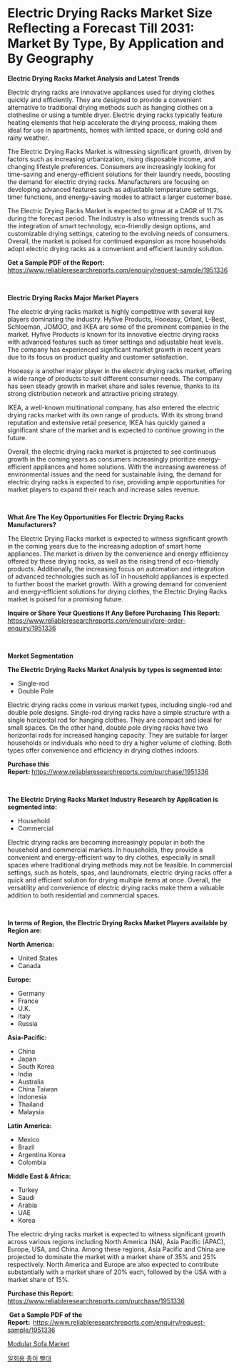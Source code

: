 <p><h1>Electric Drying Racks Market Size Reflecting a Forecast Till 2031: Market By Type, By Application and By Geography</h1></p><p><strong>Electric Drying Racks Market Analysis and Latest Trends</strong></p>
<p><p>Electric drying racks are innovative appliances used for drying clothes quickly and efficiently. They are designed to provide a convenient alternative to traditional drying methods such as hanging clothes on a clothesline or using a tumble dryer. Electric drying racks typically feature heating elements that help accelerate the drying process, making them ideal for use in apartments, homes with limited space, or during cold and rainy weather.</p><p>The Electric Drying Racks Market is witnessing significant growth, driven by factors such as increasing urbanization, rising disposable income, and changing lifestyle preferences. Consumers are increasingly looking for time-saving and energy-efficient solutions for their laundry needs, boosting the demand for electric drying racks. Manufacturers are focusing on developing advanced features such as adjustable temperature settings, timer functions, and energy-saving modes to attract a larger customer base.</p><p>The Electric Drying Racks Market is expected to grow at a CAGR of 11.7% during the forecast period. The industry is also witnessing trends such as the integration of smart technology, eco-friendly design options, and customizable drying settings, catering to the evolving needs of consumers. Overall, the market is poised for continued expansion as more households adopt electric drying racks as a convenient and efficient laundry solution.</p></p>
<p><strong>Get a Sample PDF of the Report:&nbsp;</strong> <a href="https://www.reliableresearchreports.com/enquiry/request-sample/1951336">https://www.reliableresearchreports.com/enquiry/request-sample/1951336</a></p>
<p>&nbsp;</p>
<p><strong>Electric Drying Racks Major Market Players</strong></p>
<p><p>The electric drying racks market is highly competitive with several key players dominating the industry. Hyfive Products, Hooeasy, Orlant, L-Best, Schloeman, JOMOO, and IKEA are some of the prominent companies in the market. Hyfive Products is known for its innovative electric drying racks with advanced features such as timer settings and adjustable heat levels. The company has experienced significant market growth in recent years due to its focus on product quality and customer satisfaction.</p><p>Hooeasy is another major player in the electric drying racks market, offering a wide range of products to suit different consumer needs. The company has seen steady growth in market share and sales revenue, thanks to its strong distribution network and attractive pricing strategy.</p><p>IKEA, a well-known multinational company, has also entered the electric drying racks market with its own range of products. With its strong brand reputation and extensive retail presence, IKEA has quickly gained a significant share of the market and is expected to continue growing in the future.</p><p>Overall, the electric drying racks market is projected to see continuous growth in the coming years as consumers increasingly prioritize energy-efficient appliances and home solutions. With the increasing awareness of environmental issues and the need for sustainable living, the demand for electric drying racks is expected to rise, providing ample opportunities for market players to expand their reach and increase sales revenue.</p></p>
<p>&nbsp;</p>
<p><strong>What Are The Key Opportunities For Electric Drying Racks Manufacturers?</strong></p>
<p><p>The Electric Drying Racks market is expected to witness significant growth in the coming years due to the increasing adoption of smart home appliances. The market is driven by the convenience and energy efficiency offered by these drying racks, as well as the rising trend of eco-friendly products. Additionally, the increasing focus on automation and integration of advanced technologies such as IoT in household appliances is expected to further boost the market growth. With a growing demand for convenient and energy-efficient solutions for drying clothes, the Electric Drying Racks market is poised for a promising future.</p></p>
<p><strong>Inquire or Share Your Questions If Any Before Purchasing This Report:</strong> <a href="https://www.reliableresearchreports.com/enquiry/pre-order-enquiry/1951336">https://www.reliableresearchreports.com/enquiry/pre-order-enquiry/1951336</a></p>
<p>&nbsp;</p>
<p><strong>Market Segmentation</strong></p>
<p><strong>The Electric Drying Racks Market Analysis by types is segmented into:</strong></p>
<p><ul><li>Single-rod</li><li>Double Pole</li></ul></p>
<p><p>Electric drying racks come in various market types, including single-rod and double pole designs. Single-rod drying racks have a simple structure with a single horizontal rod for hanging clothes. They are compact and ideal for small spaces. On the other hand, double pole drying racks have two horizontal rods for increased hanging capacity. They are suitable for larger households or individuals who need to dry a higher volume of clothing. Both types offer convenience and efficiency in drying clothes indoors.</p></p>
<p><strong>Purchase this Report:&nbsp;</strong><a href="https://www.reliableresearchreports.com/purchase/1951336">https://www.reliableresearchreports.com/purchase/1951336</a></p>
<p>&nbsp;</p>
<p><strong>The Electric Drying Racks Market Industry Research by Application is segmented into:</strong></p>
<p><ul><li>Household</li><li>Commercial</li></ul></p>
<p><p>Electric drying racks are becoming increasingly popular in both the household and commercial markets. In households, they provide a convenient and energy-efficient way to dry clothes, especially in small spaces where traditional drying methods may not be feasible. In commercial settings, such as hotels, spas, and laundromats, electric drying racks offer a quick and efficient solution for drying multiple items at once. Overall, the versatility and convenience of electric drying racks make them a valuable addition to both residential and commercial spaces.</p></p>
<p>&nbsp;</p>
<p><strong>In terms of Region, the Electric Drying Racks Market Players available by Region are:</strong></p>
<p>
    <p> <strong> North America: </strong>
        <ul>
            <li>United States</li>
            <li>Canada</li>
        </ul>
        </p> 
    <p> <strong> Europe: </strong>
        <ul>
            <li>Germany</li>
            <li>France</li>
            <li>U.K.</li>
            <li>Italy</li>
            <li>Russia</li>
        </ul>
        </p> 
    <p> <strong> Asia-Pacific: </strong>
        <ul>
            <li>China</li>
            <li>Japan</li>
            <li>South Korea</li>
            <li>India</li>
            <li>Australia</li>
            <li>China Taiwan</li>
            <li>Indonesia</li>
            <li>Thailand</li>
            <li>Malaysia</li>
        </ul>
        </p> 
    <p> <strong> Latin America: </strong>
        <ul>
            <li>Mexico</li>
            <li>Brazil</li>
            <li>Argentina Korea</li>
            <li>Colombia</li>
        </ul>
        </p> 
    <p> <strong> Middle East & Africa: </strong>
        <ul>
            <li>Turkey</li>
            <li>Saudi</li>
            <li>Arabia</li>
            <li>UAE</li>
            <li>Korea</li>
        </ul>
    </p>
    </p>
<p><p>The electric drying racks market is expected to witness significant growth across various regions including North America (NA), Asia Pacific (APAC), Europe, USA, and China. Among these regions, Asia Pacific and China are projected to dominate the market with a market share of 35% and 25% respectively. North America and Europe are also expected to contribute substantially with a market share of 20% each, followed by the USA with a market share of 15%.</p></p>
<p><strong>Purchase this Report: </strong><a href="https://www.reliableresearchreports.com/purchase/1951336">https://www.reliableresearchreports.com/purchase/1951336</a></p>
<p>&nbsp;<strong>Get a Sample PDF of the Report:&nbsp;&nbsp;</strong><a href="https://www.reliableresearchreports.com/enquiry/request-sample/1951336">https://www.reliableresearchreports.com/enquiry/request-sample/1951336</a></p>
<p><strong></strong></p>
<p><p><a href="https://github.com/RichRobinson5/Market-Research-Report-List-4/blob/main/modular-sofa-market.md">Modular Sofa Market</a></p><p><a href="https://github.com/sougarounis/Market-Research-Report-List-3/blob/main/81433783369.md">일회용 종이 빨대</a></p></p>